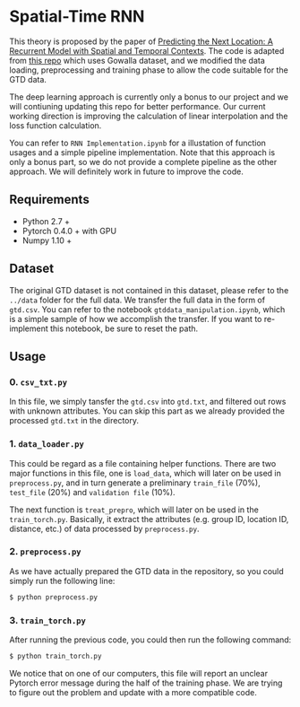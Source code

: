 # Spatial-Time RNN

This theory is proposed by the paper of [Predicting the Next Location: A Recurrent Model with Spatial and Temporal Contexts](https://pdfs.semanticscholar.org/5bdf/0970034d0bb8a218c06ba3f2ddf97d29103d.pdf). The code is adapted from [this repo](https://github.com/yongqyu/STRNN) which uses Gowalla dataset, and we modified the data loading, preprocessing and training phase to allow the code suitable for the GTD data.

The deep learning approach is currently only a bonus to our project and we will contiuning updating this repo for better performance. Our current working direction is improving the calculation of linear interpolation and the loss function calculation.

You can refer to `RNN Implementation.ipynb` for a illustation of function usages and a simple pipeline implementation. Note that this approach is only a bonus part, so we do not provide a complete pipeline as the other approach. We will definitely work in future to improve the code.

## Requirements
- Python 2.7 +
- Pytorch 0.4.0 + with GPU
- Numpy 1.10 +

## Dataset

The original GTD dataset is not contained in this dataset, please refer to the `../data` folder for the full data. We transfer the full data in the form of `gtd.csv`. You can refer to the notebook `gtddata_manipulation.ipynb`, which is a simple sample of how we accomplish the transfer. If you want to re-implement this notebook, be sure to reset the path.

## Usage

### 0. `csv_txt.py`

In this file, we simply tansfer the `gtd.csv` into `gtd.txt`, and filtered out rows with unknown attributes. You can skip this part as we already provided the processed `gtd.txt` in the directory.

### 1. `data_loader.py`

This could be regard as a file containing helper functions. There are two major functions in this file, one is `load_data`, which will later on be used in `preprocess.py`, and in turn generate a preliminary `train_file` (70%), `test_file` (20%) and `validation file` (10%). 

The next function is `treat_prepro`, which will later on be used in the `train_torch.py`. Basically, it extract the attributes (e.g. group ID, location ID, distance, etc.) of data processed by `preprocess.py`.

### 2. `preprocess.py`

As we have actually prepared the GTD data in the repository, so you could simply run the following line:

```bash
$ python preprocess.py
```

### 3. `train_torch.py`

After running the previous code, you could then run the following command:

```bash
$ python train_torch.py
```

We notice that on one of our computers, this file will report an unclear Pytorch error message during the half of the training phase. We are trying to figure out the problem and update with a more compatible code.